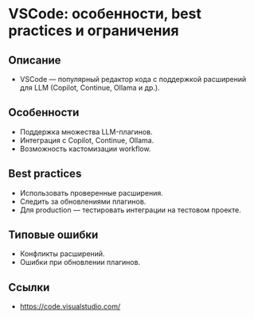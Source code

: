 # VSCode: особенности, best practices и ограничения

## Описание
- VSCode — популярный редактор кода с поддержкой расширений для LLM (Copilot, Continue, Ollama и др.).

## Особенности
- Поддержка множества LLM-плагинов.
- Интеграция с Copilot, Continue, Ollama.
- Возможность кастомизации workflow.

## Best practices
- Использовать проверенные расширения.
- Следить за обновлениями плагинов.
- Для production — тестировать интеграции на тестовом проекте.

## Типовые ошибки
- Конфликты расширений.
- Ошибки при обновлении плагинов.

## Ссылки
- https://code.visualstudio.com/ 